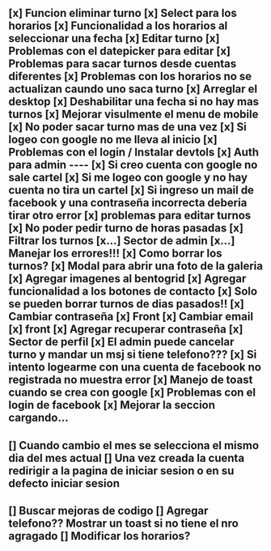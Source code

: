 [x]  Funcion eliminar turno
[x]  Select para los horarios
[x]  Funcionalidad a los horarios al seleccionar una fecha
[x]  Editar turno 
[x]  Problemas con el datepicker para editar
[x]  Problemas para sacar turnos desde cuentas diferentes
[x]  Problemas con los horarios no se actualizan caundo uno saca turno
[x]  Arreglar el desktop
[x]  Deshabilitar una fecha si no hay mas turnos
[x]  Mejorar visulmente el menu de mobile
[x]  No poder sacar turno mas de una vez
[x]  Si logeo con google no me lleva al inicio
[x]  Problemas con el login / Instalar devtols
[x]  Auth para admin ----
[x]  Si creo cuenta con google no sale cartel
[x]  Si me logeo con google y no hay cuenta no tira un cartel
[x]  Si ingreso un mail de facebook y una contraseña incorrecta deberia tirar otro error
[x]  problemas para editar turnos
[x]  No poder pedir turno de horas pasadas
[x]  Filtrar los turnos
[x...]  Sector de admin
[x...]  Manejar los errores!!!
[x]  Como borrar los turnos? 
[x]  Modal para abrir una foto de la galeria
[x]  Agregar imagenes al bentogrid
[x]  Agregar funcionalidad a los botones de contacto
[x] Solo se pueden borrar turnos de dias pasados!!
[x]      Cambiar contraseña 
[x]  Front
[x]      Cambiar email
[x] front
[x]  Agregar recuperar contraseña
[x]  Sector de perfil
[x]  El admin puede cancelar turno y mandar un msj si tiene telefono???
[x] Si intento logearme con una cuenta de facebook no registrada no muestra error
[x] Manejo de toast cuando se crea con google
[x] Problemas con el login de facebook
[x] Mejorar la seccion cargando...
-------------------------------------------------
[]  Cuando cambio el mes se selecciona el mismo dia del mes actual
[] Una vez creada la cuenta redirigir a la pagina de iniciar sesion o en su defecto iniciar sesion
-------------------------------------------------
[]  Buscar mejoras de codigo
[]  Agregar telefono?? Mostrar un toast si no tiene el nro agragado
[]  Modificar los horarios?
--------------------------------------------------

